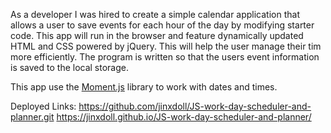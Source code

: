 
As a developer I was hired to create a simple calendar application that allows a user to save events for each hour of the day by modifying starter code. This app will run in the browser and feature dynamically updated HTML and CSS powered by jQuery. This will help the user manage their tim more efficiently. The program is written so that the users event information is saved to the local storage. 




This app use the [Moment.js](https://momentjs.com/) library to work with dates and times. 



Deployed Links:
https://github.com/jinxdoll/JS-work-day-scheduler-and-planner.git
https://jinxdoll.github.io/JS-work-day-scheduler-and-planner/


